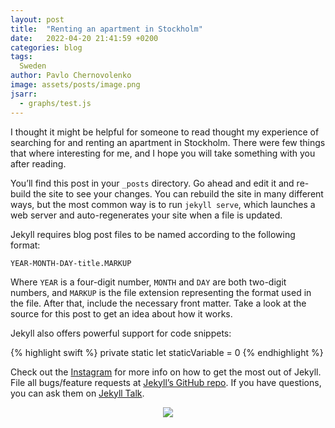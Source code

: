 ```yaml
---
layout: post
title:  "Renting an apartment in Stockholm"
date:   2022-04-20 21:41:59 +0200
categories: blog
tags:
  Sweden
author: Pavlo Chernovolenko
image: assets/posts/image.png
jsarr:
  - graphs/test.js
---
```


I thought it might be helpful for someone to read thought my experience of searching for and renting an apartment in Stockholm. There were few things that where interesting for me, and I hope you will take something with you after reading.

You’ll find this post in your `_posts` directory. Go ahead and edit it and re-build the site to see your changes. You can rebuild the site in many different ways, but the most common way is to run `jekyll serve`, which launches a web server and auto-regenerates your site when a file is updated.

Jekyll requires blog post files to be named according to the following format:

`YEAR-MONTH-DAY-title.MARKUP`

Where `YEAR` is a four-digit number, `MONTH` and `DAY` are both two-digit numbers, and `MARKUP` is the file extension representing the format used in the file. After that, include the necessary front matter. Take a look at the source for this post to get an idea about how it works.

Jekyll also offers powerful support for code snippets:

{% highlight swift %}
private static let staticVariable = 0
{% endhighlight %}

Check out the [Instagram] for more info on how to get the most out of Jekyll. File all bugs/feature requests at [Jekyll’s GitHub repo][jekyll-gh]. If you have questions, you can ask them on [Jekyll Talk][jekyll-talk].

[Instagram]: https://instagram.com/pchernovolenko
[jekyll-gh]:   https://github.com/jekyll/jekyll
[jekyll-talk]: https://talk.jekyllrb.com/

<div align="center">
  <img src="https://static01.nyt.com/images/2019/10/01/us/2019-09-hk-protest-timeline-promo-1569935056934/2019-09-hk-protest-timeline-promo-1569935056934-threeByTwoSmallAt2X-v2.png"/>
</div>

<div id="viz"></div>
